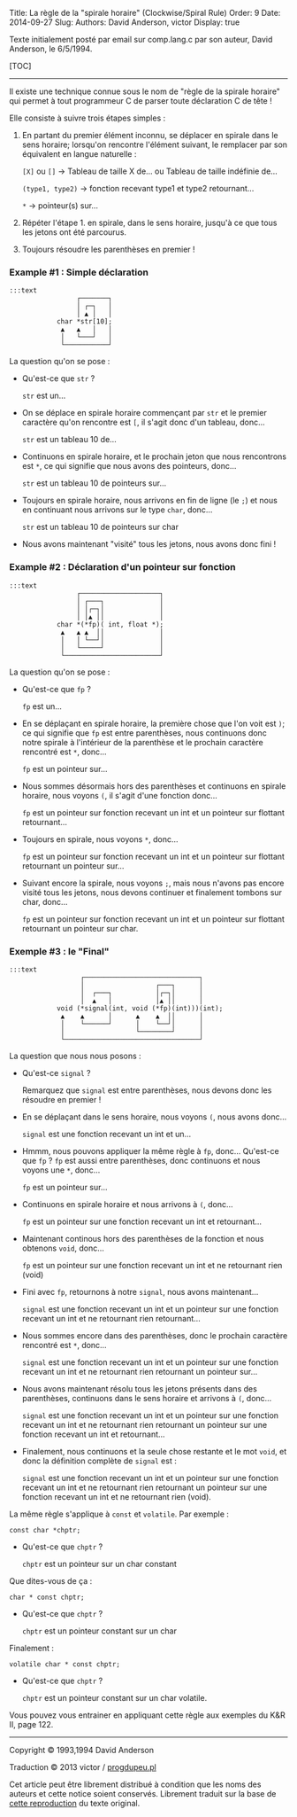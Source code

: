 Title: La règle de la "spirale horaire" (Clockwise/Spiral Rule)
Order: 9
Date: 2014-09-27
Slug: 
Authors: David Anderson, victor
Display: true

Texte initialement posté par email sur comp.lang.c par son auteur, David
Anderson, le 6/5/1994.

[TOC]

----

Il existe une technique connue sous le nom de "règle de la spirale horaire" qui
permet à tout programmeur C de parser toute déclaration C de tête !

Elle consiste à suivre trois étapes simples :

1. En partant du premier élément inconnu, se déplacer en spirale dans le sens
  horaire; lorsqu'on rencontre l'élément suivant, le remplacer par son équivalent
  en langue naturelle :

    `[X]` ou `[]` → Tableau de taille X de… ou Tableau de taille indéfinie de…

    `(type1, type2)` → fonction recevant type1 et type2 retournant…

    `*` → pointeur(s) sur…

2. Répéter l'étape 1. en spirale, dans le sens horaire, jusqu'à ce que tous les
  jetons ont été parcourus.

3. Toujours résoudre les parenthèses en premier !

### Example #1 : Simple déclaration

    :::text
                     ┌───────┐
                     │ ┌─┐   │
                     │ ▲ │   │
                char *str[10];
                 ▲   ▲   │   │
                 │   └───┘   │
                 └───────────┘

La question qu'on se pose :

* Qu'est-ce que `str` ?

    `str` est un…

* On se déplace en spirale horaire commençant par `str` et le premier caractère
  qu'on rencontre est `[`, il s'agit donc d'un tableau, donc…

    `str` est un tableau 10 de…

* Continuons en spirale horaire, et le prochain jeton que nous rencontrons est
  `*`, ce qui signifie que nous avons des pointeurs, donc…

    `str` est un tableau 10 de pointeurs sur…

* Toujours en spirale horaire, nous arrivons en fin de ligne (le `;`) et nous
  en continuant nous arrivons sur le type `char`, donc…

    `str` est un tableau 10 de pointeurs sur char

* Nous avons maintenant "visité" tous les jetons, nous avons donc fini !


### Example #2 : Déclaration d'un pointeur sur fonction

    :::text
                     ┌────────────────────┐
                     │ ┌───┐              │
                     │ │┌─┐│              │
                     │ │▲ ││              │
                char *(*fp)( int, float *);
                 ▲   ▲ ▲  ││              │
                 │   │ └──┘│              │
                 │   └─────┘              │
                 └────────────────────────┘

La question qu'on se pose :

* Qu'est-ce que `fp` ?

    `fp` est un…

* En se déplaçant en spirale horaire, la première chose que l'on voit est `)`;
  ce qui signifie que `fp` est entre parenthèses, nous continuons donc notre
  spirale à l'intérieur de la parenthèse et le prochain caractère rencontré est `*`, donc…

    `fp` est un pointeur sur…

* Nous sommes désormais hors des parenthèses et continuons en spirale horaire,
  nous voyons `(`, il s'agit d'une fonction donc…

    `fp` est un pointeur sur fonction recevant un int et un pointeur sur flottant
    retournant…

* Toujours en spirale, nous voyons `*`, donc…

    `fp` est un pointeur sur fonction recevant un int et un pointeur sur flottant
    retournant un pointeur sur…

* Suivant encore la spirale, nous voyons `;`, mais nous n'avons pas encore
  visité tous les jetons, nous devons continuer et finalement tombons sur char,
  donc…

    `fp` est un pointeur sur fonction recevant un int et un pointeur sur flottant
    retournant un pointeur sur char.


### Exemple #3 : le "Final"

    :::text
                      ┌─────────────────────────────┐
                      │                  ┌───┐      │
                      │  ┌───┐           │┌─┐│      │
                      │  ▲   │           │▲ ││      │
                void (*signal(int, void (*fp)(int)))(int);
                 ▲    ▲      │      ▲    ▲  ││      │
                 │    └──────┘      │    └──┘│      │
                 │                  └────────┘      │
                 └──────────────────────────────────┘

La question que nous nous posons :

* Qu'est-ce `signal` ?

    Remarquez que `signal` est entre parenthèses, nous devons donc les résoudre
    en premier !

* En se déplaçant dans le sens horaire, nous voyons `(`, nous avons donc…

    `signal` est une fonction recevant un int et un…

* Hmmm, nous pouvons appliquer la même règle à `fp`, donc… Qu'est-ce que `fp` ?
  `fp` est aussi entre parenthèses, donc continuons et nous voyons une `*`, donc…

    `fp` est un pointeur sur…

* Continuons en spirale horaire et nous arrivons à `(`, donc…

    `fp` est un pointeur sur une fonction recevant un int et retournant…

* Maintenant continous hors des parenthèses de la fonction et nous obtenons
  `void`, donc…

    `fp` est un pointeur sur une fonction recevant un int et ne retournant
    rien (void)

* Fini avec `fp`, retournons à notre `signal`, nous avons maintenant…

    `signal` est une fonction recevant un int et un pointeur sur une fonction
    recevant un int et ne retournant rien retournant…

* Nous sommes encore dans des parenthèses, donc le prochain caractère rencontré
  est `*`, donc…

    `signal` est une fonction recevant un int et un pointeur sur une fonction
    recevant un int et ne retournant rien retournant un pointeur sur…

* Nous avons maintenant résolu tous les jetons présents dans des parenthèses,
  continuons dans le sens horaire et arrivons à `(`, donc…

    `signal` est une fonction recevant un int et un pointeur sur une fonction
    recevant un int et ne retournant rien retournant un pointeur sur une
    fonction recevant un int et retournant…

* Finalement, nous continuons et la seule chose restante et le mot `void`, et
  donc la définition complète de `signal` est :

    `signal` est une fonction recevant un int et un pointeur sur une fonction
    recevant un int et ne retournant rien retournant un pointeur sur une
    fonction recevant un int et ne retournant rien (void).

La même règle s'applique à `const` et `volatile`. Par exemple :

    const char *chptr;

* Qu'est-ce que `chptr` ?

    `chptr` est un pointeur sur un char constant

Que dites-vous de ça :

    char * const chptr;

* Qu'est-ce que `chptr` ?

    `chptr` est un pointeur constant sur un char

Finalement :

    volatile char * const chptr;

* Qu'est-ce que `chptr` ?

    `chptr` est un pointeur constant sur un char volatile.

Vous pouvez vous entrainer en appliquant cette règle aux exemples du K&R II,
page 122.

----

Copyright © 1993,1994 David Anderson

Traduction © 2013 victor / [progdupeu.pl](http://progdupeu.pl)

Cet article peut être librement distribué à condition que les noms des auteurs
et cette notice soient conservés. Librement traduit sur la base de
[cette reproduction](http://c-faq.com/decl/spiral.anderson.html) du texte
original.
